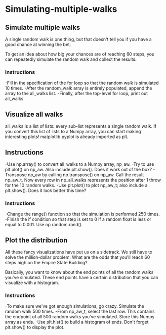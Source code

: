 # Simulating-multiple-walks

## Simulate multiple walks
A single random walk is one thing, but that doesn't tell you if you have a good chance at winning the bet.

To get an idea about how big your chances are of reaching 60 steps, you can repeatedly simulate the random walk and collect the results.
### Instructions
-Fill in the specification of the for loop so that the random walk is simulated 10 times.
-After the random_walk array is entirely populated, append the array to the all_walks list.
-Finally, after the top-level for loop, print out all_walks.


## Visualize all walks
all_walks is a list of lists: every sub-list represents a single random walk. If you convert this list of lists to a Numpy array, you can start making interesting plots! matplotlib.pyplot is already imported as plt.
## Instructions
-Use np.array() to convert all_walks to a Numpy array, np_aw.
-Try to use plt.plot() on np_aw. Also include plt.show(). Does it work out of the box?
-Transpose np_aw by calling np.transpose() on np_aw. Call the result np_aw_t. Now every row in np_all_walks represents the position after 1 throw for the 10 random walks.
-Use plt.plot() to plot np_aw_t; also include a plt.show(). Does it look better this time?

### Instructions 
-Change the range() function so that the simulation is performed 250 times.
-Finish the if condition so that step is set to 0 if a random float is less or equal to 0.001. Use np.random.rand().

## Plot the distribution
All these fancy visualizations have put us on a sidetrack. We still have to solve the million-dollar problem: What are the odds that you'll reach 60 steps high on the Empire State Building?

Basically, you want to know about the end points of all the random walks you've simulated. These end points have a certain distribution that you can visualize with a histogram.
### Instructions
-To make sure we've got enough simulations, go crazy. Simulate the random walk 500 times.
-From np_aw_t, select the last row. This contains the endpoint of all 500 random walks you've simulated. Store this Numpy array as ends.
-Use plt.hist() to build a histogram of ends. Don't forget plt.show() to display the plot.
